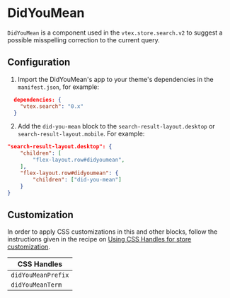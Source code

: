 # DidYouMean

`DidYouMean` is a component used in the `vtex.store.search.v2` to suggest a possible misspelling correction to the current query.

## Configuration

1. Import the DidYouMean's app to your theme's dependencies in the `manifest.json`, for example:

```json
  dependencies: {
    "vtex.search": "0.x"
  }
```

2. Add the `did-you-mean` block to the `search-result-layout.desktop` or `search-result-layout.mobile`. For example:

```json
"search-result-layout.desktop": {
    "children": [
        "flex-layout.row#didyoumean",
    ],
    "flex-layout.row#didyoumean": {
        "children": ["did-you-mean"]
    }
}
```

## Customization

In order to apply CSS customizations in this and other blocks, follow the instructions given in the recipe on [Using CSS Handles for store customization](https://vtex.io/docs/recipes/style/using-css-handles-for-store-customization).

| CSS Handles        |
| ------------------ |
| `didYouMeanPrefix` |
| `didYouMeanTerm`   |
